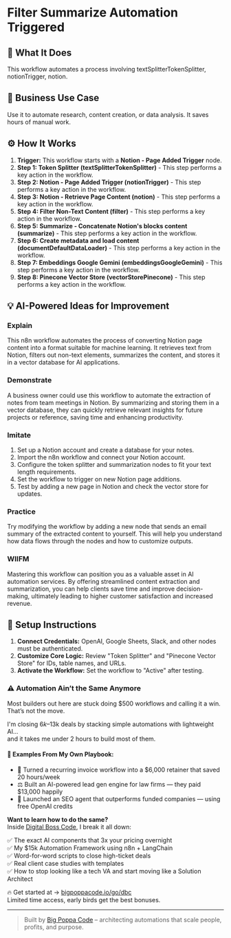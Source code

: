 # Filter Summarize Automation Triggered

## 🚀 What It Does
This workflow automates a process involving textSplitterTokenSplitter, notionTrigger, notion.

## 💼 Business Use Case
Use it to automate research, content creation, or data analysis. It saves hours of manual work.

## ⚙️ How It Works
1.  **Trigger:** This workflow starts with a **Notion - Page Added Trigger** node.
2. **Step 1: Token Splitter (textSplitterTokenSplitter)** - This step performs a key action in the workflow.
3. **Step 2: Notion - Page Added Trigger (notionTrigger)** - This step performs a key action in the workflow.
4. **Step 3: Notion - Retrieve Page Content (notion)** - This step performs a key action in the workflow.
5. **Step 4: Filter Non-Text Content (filter)** - This step performs a key action in the workflow.
6. **Step 5: Summarize - Concatenate Notion's blocks content (summarize)** - This step performs a key action in the workflow.
7. **Step 6: Create metadata and load content (documentDefaultDataLoader)** - This step performs a key action in the workflow.
8. **Step 7: Embeddings Google Gemini (embeddingsGoogleGemini)** - This step performs a key action in the workflow.
9. **Step 8: Pinecone Vector Store (vectorStorePinecone)** - This step performs a key action in the workflow.

## 💡 AI-Powered Ideas for Improvement
### Explain
This n8n workflow automates the process of converting Notion page content into a format suitable for machine learning. It retrieves text from Notion, filters out non-text elements, summarizes the content, and stores it in a vector database for AI applications.

### Demonstrate
A business owner could use this workflow to automate the extraction of notes from team meetings in Notion. By summarizing and storing them in a vector database, they can quickly retrieve relevant insights for future projects or reference, saving time and enhancing productivity.

### Imitate
1. Set up a Notion account and create a database for your notes.
2. Import the n8n workflow and connect your Notion account.
3. Configure the token splitter and summarization nodes to fit your text length requirements.
4. Set the workflow to trigger on new Notion page additions.
5. Test by adding a new page in Notion and check the vector store for updates.

### Practice
Try modifying the workflow by adding a new node that sends an email summary of the extracted content to yourself. This will help you understand how data flows through the nodes and how to customize outputs.

### WIIFM
Mastering this workflow can position you as a valuable asset in AI automation services. By offering streamlined content extraction and summarization, you can help clients save time and improve decision-making, ultimately leading to higher customer satisfaction and increased revenue.

## 🔧 Setup Instructions
1. **Connect Credentials:** OpenAI, Google Sheets, Slack, and other nodes must be authenticated.
2. **Customize Core Logic:** Review "Token Splitter" and "Pinecone Vector Store" for IDs, table names, and URLs.
3. **Activate the Workflow:** Set the workflow to "Active" after testing.

### ⚠️ Automation Ain’t the Same Anymore

Most builders out here are stuck doing $500 workflows and calling it a win.  
That’s not the move.  

I'm closing $6k–$13k deals by stacking simple automations with lightweight AI...  
and it takes me under 2 hours to build most of them.

#### 🧠 Examples From My Own Playbook:
- 🔁 Turned a recurring invoice workflow into a $6,000 retainer that saved 20 hours/week  
- ⚖️ Built an AI-powered lead gen engine for law firms — they paid $13,000 happily  
- 🚀 Launched an SEO agent that outperforms funded companies — using free OpenAI credits  

**Want to learn how to do the same?**  
Inside [Digital Boss Code](https://bigpoppacode.io/go/dbc), I break it all down:

✅ The exact AI components that 3x your pricing overnight  
✅ My $15k Automation Framework using n8n + LangChain  
✅ Word-for-word scripts to close high-ticket deals  
✅ Real client case studies with templates  
✅ How to stop looking like a tech VA and start moving like a Solution Architect  

🔥 Get started at → [bigpoppacode.io/go/dbc](https://bigpoppacode.io/go/dbc)  
Limited time access, early birds get the best bonuses.

---
> Built by [Big Poppa Code](https://bigpoppacode.io) – architecting automations that scale people, profits, and purpose.
